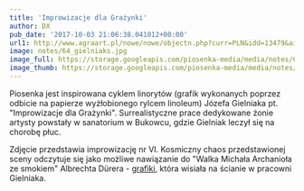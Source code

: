 ```yaml
---
title: 'Improwizacje dla Grażynki'
author: DX
pub_date: '2017-10-03 21:06:38.041012+00:00'
url1: http://www.agraart.pl/nowe/nowe/objectn.php?curr=PLN&idd=13479&aid=216
image: notes/64_gielniaks.jpg
image_full: https://storage.googleapis.com/piosenka-media/media/notes/64_gielniaks.jpg
image_thumb: https://storage.googleapis.com/piosenka-media/media/notes/64_gielniaks.jpg.0x300_q85_upscale.jpg
---
```


Piosenka jest inspirowana cyklem linorytów \(grafik wykonanych poprzez odbicie na papierze wyżłobionego rylcem linoleum\) Józefa Gielniaka pt. "Improwizacje dla Grażynki". Surrealistyczne prace dedykowane żonie artysty powstały w sanatorium w Bukowcu, gdzie Gielniak leczył się na chorobę płuc.

Zdjęcie przedstawia improwizację nr VI. Kosmiczny chaos przedstawionej sceny odczytuje się jako możliwe nawiązanie do "Walka Michała Archanioła ze smokiem" Albrechta Dürera \- [grafiki](https://en.wikipedia.org/wiki/Saint\_Michael\_Fighting\_the\_Dragon), która wisiała na ścianie w pracowni Gielniaka.